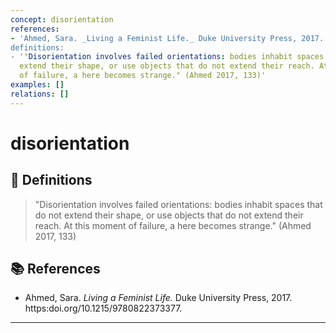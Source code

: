 ```yaml
---
concept: disorientation
references:
- 'Ahmed, Sara. _Living a Feminist Life._ Duke University Press, 2017. https://doi.org/10.1215/9780822373377.
definitions:
- '"Disorientation involves failed orientations: bodies inhabit spaces that do not
  extend their shape, or use objects that do not extend their reach. At this moment
  of failure, a here becomes strange." (Ahmed 2017, 133)'
examples: []
relations: []
---
```


# disorientation

## 📖 Definitions

> "Disorientation involves failed orientations: bodies inhabit spaces that do not extend their shape, or use objects that do not extend their reach. At this moment of failure, a here becomes strange." (Ahmed 2017, 133)

## 📚 References

- Ahmed, Sara. _Living a Feminist Life._ Duke University Press, 2017. https:doi.org/10.1215/9780822373377.
---

<script src="https://giscus.app/client.js"
                data-repo="natesheehan/conceptcartography"
                data-repo-id="R_kgDOPB5QiQ"
                data-category="General"
                data-category-id="DIC_kwDOPB5Qic4CsAxd"
                data-mapping="pathname"
                data-strict="0"
                data-reactions-enabled="1"
                data-emit-metadata="0"
                data-input-position="bottom"
                data-theme="catppuccin_mocha"
                data-lang="en"
                crossorigin="anonymous"
                async>
        </script>
        
